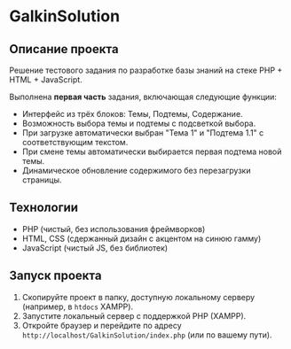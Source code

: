 # GalkinSolution

## Описание проекта
Решение тестового задания по разработке базы знаний на стеке PHP + HTML + JavaScript.

Выполнена **первая часть** задания, включающая следующие функции:
- Интерфейс из трёх блоков: Темы, Подтемы, Содержание.
- Возможность выбора темы и подтемы с подсветкой выбора.
- При загрузке автоматически выбран "Тема 1" и "Подтема 1.1" с соответствующим текстом.
- При смене темы автоматически выбирается первая подтема новой темы.
- Динамическое обновление содержимого без перезагрузки страницы.

## Технологии
- PHP (чистый, без использования фреймворков)
- HTML, CSS (сдержанный дизайн с акцентом на синюю гамму)
- JavaScript (чистый JS, без библиотек)

## Запуск проекта
1. Скопируйте проект в папку, доступную локальному серверу (например, в `htdocs` XAMPP).
2. Запустите локальный сервер с поддержкой PHP (XAMPP).
3. Откройте браузер и перейдите по адресу `http://localhost/GalkinSolution/index.php` (или по вашему пути).
